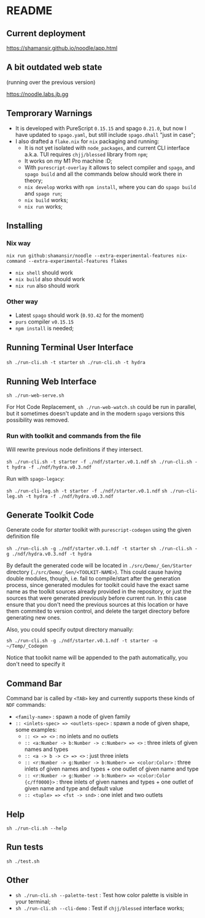 # README

## Current deployment

https://shamansir.github.io/noodle/app.html

## A bit outdated web state

(running over the previous version)

https://noodle.labs.jb.gg

## Temprorary Warnings

* It is developed with PureScript `0.15.15` and spago `0.21.0`, but now I have updated to `spago.yaml`, but still include `spago.dhall` "just in case";
* I also drafted a `flake.nix` for `nix` packaging and running:
  * It is not yet isolated with `node_packages`, and current CLI interface a.k.a. TUI requires `chjj/blessed` library from `npm`;
  * It works on my M1 Pro machine :D;
  * With `purescript-overlay` it allows to select compiler and `spago`, and `spago build` and all the commands below should work there in theory;
  * `nix develop` works with `npm install`, where you can do `spago build` and `spago run`;
  * `nix build` works;
  * `nix run` works;

## Installing

### Nix way

`nix run github:shamansir/noodle --extra-experimental-features nix-command --extra-experimental-features flakes`

* `nix shell` should work
* `nix build` also should work
* `nix run` also should work

### Other way

* Latest `spago` should work (`0.93.42` for the moment)
* `purs` compiler `v0.15.15`
* `npm install` is needed;

## Running Terminal User Interface

`sh ./run-cli.sh -t starter`
`sh ./run-cli.sh -t hydra`

## Running Web Interface

`sh ./run-web-serve.sh`

For Hot Code Replacement, `sh ./run-web-watch.sh` could be run in parallel, but it sometimes doesn't update and in the modern `spago` versions this possibility was removed.

### Run with toolkit and commands from the file

Will rewrite previous node definitions if they intersect.

`sh ./run-cli.sh -t starter -f ./ndf/starter.v0.1.ndf`
`sh ./run-cli.sh -t hydra -f ./ndf/hydra.v0.3.ndf`

Run with `spago-legacy`:

`sh ./run-cli-leg.sh -t starter -f ./ndf/starter.v0.1.ndf`
`sh ./run-cli-leg.sh -t hydra -f ./ndf/hydra.v0.3.ndf`

## Generate Toolkit Code

Generate code for _starter_ toolkit with `purescript-codegen` using the given definition file

`sh ./run-cli.sh -g ./ndf/starter.v0.1.ndf -t starter`
`sh ./run-cli.sh -g ./ndf/hydra.v0.3.ndf -t hydra`

By default the generated code will be located in `./src/Demo/_Gen/Starter` directory (`./src/Demo/_Gen/<TOOLKIT-NAME>`). This could cause having double modules, though, i.e. fail to compile/start after the generation process, since generated modules for toolkit could have the exact same name as the toolkit sources already provided in the repository, or just the sources that were generated previously before current run. In this case ensure that you don't need the previous sources at this location or have them commited to version control, and delete the target directory before generating new ones.

Also, you could specify output directory manually:

`sh ./run-cli.sh -g ./ndf/starter.v0.1.ndf -t starter -o ~/Temp/_Codegen`

Notice that toolkit name will be appended to the path automatically, you don't need to specify it

## Command Bar

Command bar is called by `<TAB>` key and currently supports these kinds of `NDF` commands:

* `<family-name>` : spawn a node of given family
* `:: <inlets-spec> => <outlets-spec>` : spawn a node of given shape, some examples:
  * `:: <> => <>` : no inlets and no outlets
  * `:: <a:Number -> b:Number -> c:Number> => <>` : three inlets of given names and types
  * `:: <a -> b -> c> => <>` : just three inlets
  * `:: <r:Number -> g:Number -> b:Number> => <color:Color>` :  three inlets of given names and types + one outlet of given name and type
  * `:: <r:Number -> g:Number -> b:Number> => <color:Color {c/ff0000}>` :  three inlets of given names and types + one outlet of given name and type and default value
  * `:: <tuple> => <fst -> snd>` : one inlet and two outlets

## Help

`sh ./run-cli.sh --help`

## Run tests

`sh ./test.sh`

## Other

* `sh ./run-cli.sh --palette-test` : Test how color palette is visible in your terminal;
* `sh ./run-cli.sh --cli-demo` : Test if `chjj/blessed` interface works;